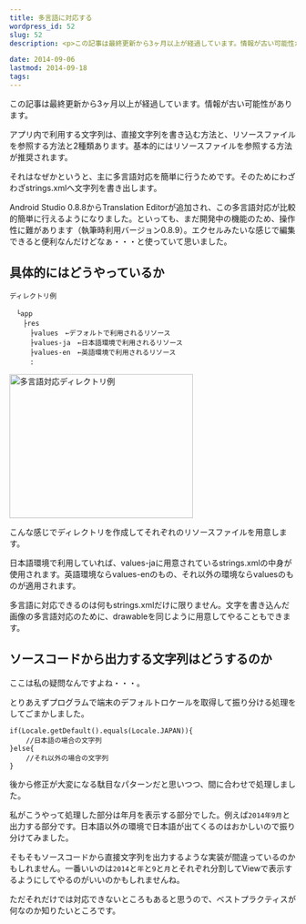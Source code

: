 ```yaml
---
title: 多言語に対応する
wordpress_id: 52
slug: 52
description: <p>この記事は最終更新から3ヶ月以上が経過しています。情報が古い可能性があります。アプリ内で利用する文字列は、直接文字列を書き込む方法と、リソースファイルを参照する方法と2種類あります。基本的にはリソースファイルを参照する方 [&hellip;]</p>

date: 2014-09-06
lastmod: 2014-09-18
tags: 
---
```


<div id="wppda_alert">この記事は最終更新から3ヶ月以上が経過しています。情報が古い可能性があります。</div><p>アプリ内で利用する文字列は、直接文字列を書き込む方法と、リソースファイルを参照する方法と2種類あります。基本的にはリソースファイルを参照する方法が推奨されます。</p>
<p>それはなぜかというと、主に多言語対応を簡単に行うためです。そのためにわざわざstrings.xmlへ文字列を書き出します。</p>
<p>Android Studio 0.8.8からTranslation Editorが追加され、この多言語対応が比較的簡単に行えるようになりました。といっても、まだ開発中の機能のため、操作性に難があります（執筆時利用バージョン0.8.9）。エクセルみたいな感じで編集できると便利なんだけどなぁ・・・と使っていて思いました。</p>
<h2>具体的にはどうやっているか</h2>
<p><code>ディレクトリ例</code></p>
<pre><code>　└app
　　├res
　　　├values　←デフォルトで利用されるリソース
　　　├values-ja　←日本語環境で利用されるリソース
　　　├values-en　←英語環境で利用されるリソース
　　　:
</code></pre>
<p><img src="https://android.gcreate.jp/wp-content/uploads/2014/09/a403ff7a4c5eef546865040fe0b2a202.jpg" alt="多言語対応ディレクトリ例" title="多言語対応ディレクトリ例.jpg" border="0" width="322" height="253" /></p>
<p>こんな感じでディレクトリを作成してそれぞれのリソースファイルを用意します。</p>
<p>日本語環境で利用していれば、values-jaに用意されているstrings.xmlの中身が使用されます。英語環境ならvalues-enのもの、それ以外の環境ならvaluesのものが適用されます。</p>
<p>多言語に対応できるのは何もstrings.xmlだけに限りません。文字を書き込んだ画像の多言語対応のために、drawableを同じように用意してやることもできます。</p>
<h2>ソースコードから出力する文字列はどうするのか</h2>
<p>ここは私の疑問なんですよね・・・。</p>
<p>とりあえずプログラムで端末のデフォルトロケールを取得して振り分ける処理をしてごまかしました。</p>
<pre><code>if(Locale.getDefault().equals(Locale.JAPAN)){
    //日本語の場合の文字列
}else{
    //それ以外の場合の文字列
}
</code></pre>
<p>後から修正が大変になる駄目なパターンだと思いつつ、間に合わせで処理しました。</p>
<p>私がこうやって処理した部分は年月を表示する部分でした。例えば<code>2014年9月</code>と出力する部分です。日本語以外の環境で日本語が出てくるのはおかしいので振り分けてみました。</p>
<p>そもそもソースコードから直接文字列を出力するような実装が間違っているのかもしれません。一番いいのは<code>2014</code>と<code>年</code>と<code>9</code>と<code>月</code>とそれぞれ分割してViewで表示するようにしてやるのがいいのかもしれませんね。</p>
<p>ただそれだけでは対応できないところもあると思うので、ベストプラクティスが何なのか知りたいところです。</p>

  
